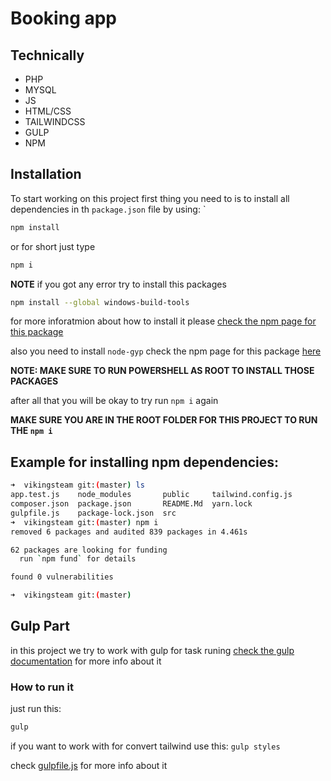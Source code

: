 # Booking app 

## Technically
 - PHP
 - MYSQL
 - JS
 - HTML/CSS
 - TAILWINDCSS
 - GULP
 - NPM

## Installation

To start working on this project first thing you need to is to install all dependencies in th `package.json` file by using: `

```bash
npm install
```
or for short just type 

```bash 
npm i
```

**NOTE** if you got any error try to install this packages

```bash
npm install --global windows-build-tools
```

for more inforatmion about how to install it please [check the npm page for this package](https://www.npmjs.com/package/windows-build-tools)

also you need to install `node-gyp` check the npm page for this package [here](https://www.npmjs.com/package/node-gyp)

**NOTE: MAKE SURE TO RUN POWERSHELL AS ROOT TO INSTALL THOSE PACKAGES**

after all that you will be okay to try run `npm i` again

**MAKE SURE YOU ARE IN THE ROOT FOLDER FOR THIS PROJECT TO RUN THE `npm i`**

## Example for installing npm dependencies:

```bash
➜  vikingsteam git:(master) ls             
app.test.js    node_modules       public     tailwind.config.js
composer.json  package.json       README.Md  yarn.lock
gulpfile.js    package-lock.json  src
➜  vikingsteam git:(master) npm i     
removed 6 packages and audited 839 packages in 4.461s

62 packages are looking for funding
  run `npm fund` for details

found 0 vulnerabilities

➜  vikingsteam git:(master) 

```


## Gulp Part

in this project we try to work with gulp for task runing [check the gulp documentation](https://gulpjs.com/docs/en/getting-started/quick-start) for more info about it

### How to run it

just run this: 
```bash
gulp
```

if you want to work with for convert tailwind  use this: `gulp styles`

check [gulpfile.js](./gulpfile.js) for more info about it

